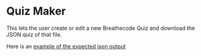 # Quiz Maker

This lets the user create or edit a new Breathecode Quiz and download the JSON quiz of that file.

Here is an [example of the expected json output](https://assets-alesanchezr.c9users.io/apis/quiz/html)

